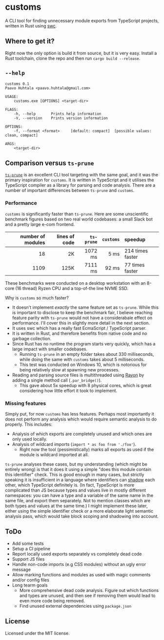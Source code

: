 # customs
A CLI tool for finding unnecessary module exports from TypeScript projects, written in Rust using [swc](https://github.com/swc-project/swc).

## Where to get it?

Right now the only option is build it from source, but it is very easy. Install a Rust toolchain, clone the repo and then run `cargo build --release`.

## `--help`

```
customs 0.1
Paavo Huhtala <paavo.huhtala@gmail.com>

USAGE:
    customs.exe [OPTIONS] <target-dir>

FLAGS:
    -h, --help       Prints help information
    -V, --version    Prints version information

OPTIONS:
    -f, --format <format>     [default: compact]  [possible values: clean, compact]

ARGS:
    <target-dir>
```


## Comparison versus `ts-prune`

[`ts-prune`](https://github.com/nadeesha/ts-prune) is an excellent CLI tool targeting with the same goal, and it was the primary inspiration for `customs`. It is written in TypeScript and it utilises the TypeScript compiler as a library for parsing and code analysis. There are a number of important differences between `ts-prune` and `customs`.

### Performance

`customs` is significantly faster than `ts-prune`. Here are some unscientific benchmark figures based on two real world codebases: a small Slack bot and a pretty large e-com frontend. 


|number of modules|lines of code|`ts-prune`|`customs`|speedup          |
|----------------:|------------:|---------:|--------:|:----------------|
|18               |2K           |1072 ms   |5 ms     |214 times faster |
|1109             |125K         |7111 ms   |92 ms    |77 times faster  |

These benchmarks were conducted on a desktop workstation with an 8-core (16 thread) Ryzen CPU and a top-of-the line NVME SSD.

Why is `customs` so much faster? 

- It doesn't implement _exactly_ the same feature set as `ts-prune`. While this is important to disclose to keep the benchmark fair, I believe reaching feature parity with `ts-prune` would not have a considerabale effect on performance. I'll cover this in slightly more detail in the next section.
- It uses swc which has a really fast EcmaScript / TypeScript parser.
- It is written in Rust, and therefore benefits from native code and no garbage collection.
- Since Rust has no runtime the program starts very quickly, which has a large impact with smaller codebases.
  - Running `ts-prune` in an empty folder takes about 330 milliseconds, while doing the same with `customs` takes about 5 milliseconds.
  - This test was conducted on Windows 10, which is notorious for being relatively slow at spawning new processes.
- Reading and parsing source files is multithreaded using [Rayon](https://github.com/rayon-rs/rayon) by adding a single method call (`.par_bridge()`).
  - This gave about 5x speedup with 8 physical cores, which is great considering how little effort it took to implement.

### Missing features

Simply put, for now `customs` has less features. Perhaps most importantly it does not perform any analysis which would require semantic analysis to do properly. This includes:

- Analysis of which exports are completely unused and which ones are only used locally.
- Analysis of wildcard imports (`import * as foo from './foo'`).
  - Right now the tool (pessimistically) marks all exports as used if the module is wildcard imported at all.

`ts-prune` analyses these cases, but my understanding (which might be entirely wrong) is that it does it using a simple "does this module contain this identifier" check. This is good enough in many cases, but strictly speaking it is insufficient in a language where identifiers can [shadow](https://en.wikipedia.org/wiki/Variable_shadowing) each other, which TypeScript definitely is. (In fact, TypeScript is more complicated than JS because types and values live in mostly different namespaces: you can have a type and a variable of the same name in the same file, and export them separately. Not to mention classes which are both types and values at the same time.) I might implement these later, either using the simple identifier check or a more elaborate light semantic analysis pass, which would take block scoping and shadowing into account.

## ToDo

- Add some tests
- Setup a CI pipeline
- Report locally used exports separately vs completely dead code
- Support JS files
- Handle non-code imports (e.g CSS modules) without an ugly error message
- Allow marking functions and modules as used with magic comments and/or config files
- Long tearm goals
  - More comprehensive dead code analysis. Figure out which functions and types are unused, and then see if removing them would lead to even more code being removed.
  - Find unused external dependencies using `package.json`


## License

Licensed under the MIT license.